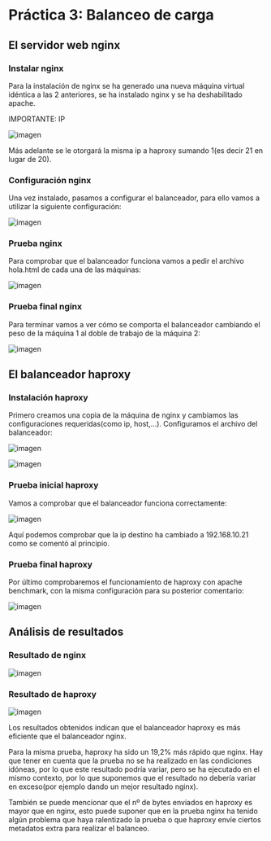 # Práctica 3: Balanceo de carga

## El servidor web nginx

### Instalar nginx

Para la instalación de nginx se ha generado una nueva máquina virtual idéntica a las 2 anteriores, se ha instalado nginx y se 
ha deshabilitado apache.

IMPORTANTE: IP

![imagen](https://github.com/Pmartin97/SWAP/blob/master/practica3/nginx_ip.PNG)

Más adelante se le otorgará la misma ip a haproxy sumando 1(es decir 21 en lugar de 20).

### Configuración nginx

Una vez instalado, pasamos a configurar el balanceador, para ello vamos a utilizar la siguiente configuración:

![imagen](https://github.com/Pmartin97/SWAP/blob/master/practica3/confnginx.PNG)


### Prueba nginx

Para comprobar que el balanceador funciona vamos a pedir el archivo hola.html de cada una de las máquinas:

![imagen](https://github.com/Pmartin97/SWAP/blob/master/practica3/prueba_nginx.PNG)

### Prueba final nginx

Para terminar vamos a ver cómo se comporta el balanceador cambiando el peso de la máquina 1 al doble de trabajo de la máquina 2:

![imagen](https://github.com/Pmartin97/SWAP/blob/master/practica3/ab_nginx.png)


## El balanceador haproxy

### Instalación haproxy

Primero creamos una copia de la máquina de nginx y cambiamos las configuraciones requeridas(como ip, host,...). 
Configuramos el archivo del balanceador:

![imagen](https://github.com/Pmartin97/SWAP/blob/master/practica3/conf_haproxy1.PNG)

![imagen](https://github.com/Pmartin97/SWAP/blob/master/practica3/conf_haproxy2.PNG)


### Prueba inicial haproxy

Vamos a comprobar que el balanceador funciona correctamente:

![imagen](https://github.com/Pmartin97/SWAP/blob/master/practica3/prueba_haproxy.PNG)

Aquí podemos comprobar que la ip destino ha cambiado a 192.168.10.21 como se comentó al principio.

### Prueba final haproxy

Por último comprobaremos el funcionamiento de haproxy con apache benchmark, con la misma configuración para su posterior comentario:


![imagen](https://github.com/Pmartin97/SWAP/blob/master/practica3/pruebafinal_haproxy.png)




## Análisis de resultados

### Resultado de nginx

![imagen](https://github.com/Pmartin97/SWAP/blob/master/practica3/tiempo_nginx.PNG)


### Resultado de haproxy

![imagen](https://github.com/Pmartin97/SWAP/blob/master/practica3/tiempo_haproxy.PNG)



Los resultados obtenidos indican que el balanceador haproxy es más eficiente que el balanceador nginx.

Para la misma prueba, haproxy ha sido un 19,2% más rápido que nginx.
Hay que tener en cuenta que la prueba no se ha realizado en las condiciones idóneas, por lo que
este resultado podría variar, pero se ha ejecutado en el mismo contexto, por lo que suponemos
que el resultado no debería variar en exceso(por ejemplo dando un mejor resultado nginx).

También se puede mencionar que el nº de bytes enviados en haproxy es mayor que en nginx,
esto puede suponer que en la prueba nginx ha tenido algún problema que haya ralentizado la prueba
o que haproxy envíe ciertos metadatos extra para realizar el balanceo.


